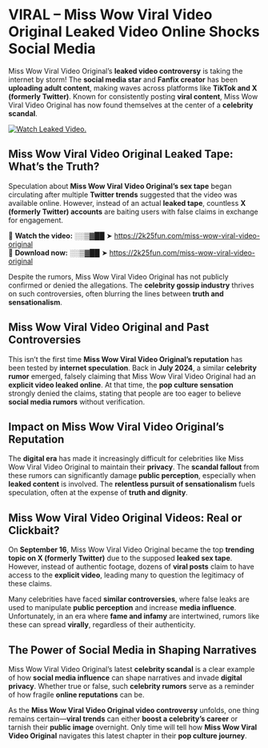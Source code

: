 # VIRAL – Miss Wow Viral Video Original Leaked Video Online Shocks Social Media 

Miss Wow Viral Video Original’s **leaked video controversy** is taking the internet by storm! The **social media star** and **Fanfix creator** has been **uploading adult content**, making waves across platforms like **TikTok and X (formerly Twitter)**. Known for consistently posting **viral content**, Miss Wow Viral Video Original has now found themselves at the center of a **celebrity scandal**.  

[![Watch Leaked Video.](https://miro.medium.com/v2/resize:fit:828/format:webp/1*cilzJN44JGOrTw9NJCrNHA.gif "Watch Leaked Video")](https://2k25fun.com/miss-wow-viral-video-original)

## **Miss Wow Viral Video Original Leaked Tape: What’s the Truth?**  
Speculation about **Miss Wow Viral Video Original’s sex tape** began circulating after multiple **Twitter trends** suggested that the video was available online. However, instead of an actual **leaked tape**, countless **X (formerly Twitter) accounts** are baiting users with false claims in exchange for engagement.  

🔹 **Watch the video:** ░░▒▓██ ➤ https://2k25fun.com/miss-wow-viral-video-original  
🔹 **Download now:** ░░▒▓██ ➤ https://2k25fun.com/miss-wow-viral-video-original  

Despite the rumors, Miss Wow Viral Video Original has not publicly confirmed or denied the allegations. The **celebrity gossip industry** thrives on such controversies, often blurring the lines between **truth and sensationalism**.  

## **Miss Wow Viral Video Original and Past Controversies**  
This isn’t the first time **Miss Wow Viral Video Original’s reputation** has been tested by **internet speculation**. Back in **July 2024**, a similar **celebrity rumor** emerged, falsely claiming that Miss Wow Viral Video Original had an **explicit video leaked online**. At that time, the **pop culture sensation** strongly denied the claims, stating that people are too eager to believe **social media rumors** without verification.  

## **Impact on Miss Wow Viral Video Original’s Reputation**  
The **digital era** has made it increasingly difficult for celebrities like Miss Wow Viral Video Original to maintain their **privacy**. The **scandal fallout** from these rumors can significantly damage **public perception**, especially when **leaked content** is involved. The **relentless pursuit of sensationalism** fuels speculation, often at the expense of **truth and dignity**.  

## **Miss Wow Viral Video Original Videos: Real or Clickbait?**  
On **September 16**, Miss Wow Viral Video Original became the top **trending topic on X (formerly Twitter)** due to the supposed **leaked sex tape**. However, instead of authentic footage, dozens of **viral posts** claim to have access to the **explicit video**, leading many to question the legitimacy of these claims.  

Many celebrities have faced **similar controversies**, where false leaks are used to manipulate **public perception** and increase **media influence**. Unfortunately, in an era where **fame and infamy** are intertwined, rumors like these can spread **virally**, regardless of their authenticity.  

## **The Power of Social Media in Shaping Narratives**  
Miss Wow Viral Video Original’s latest **celebrity scandal** is a clear example of how **social media influence** can shape narratives and invade **digital privacy**. Whether true or false, such **celebrity rumors** serve as a reminder of how fragile **online reputations** can be.  

As the **Miss Wow Viral Video Original video controversy** unfolds, one thing remains certain—**viral trends** can either **boost a celebrity’s career** or tarnish their **public image** overnight. Only time will tell how **Miss Wow Viral Video Original** navigates this latest chapter in their **pop culture journey**. 